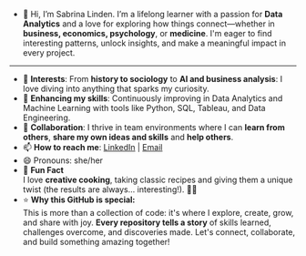 - 👋 Hi, I’m Sabrina Linden.
I’m a lifelong learner with a passion for **Data Analytics** and a love for exploring how things connect—whether in **business, economics, psychology**, or **medicine**.
I'm eager to find interesting patterns, unlock insights, and make a meaningful impact in every project.
---
- 👀 **Interests**: From **history to sociology** to **AI and business analysis**:  I love diving into anything that sparks my curiosity. 
- 🌱 **Enhancing my skills**: Continuously improving in Data Analytics and Machine Learning with tools like Python, SQL, Tableau, and Data Engineering.
- 💞️ **Collaboration**: I thrive in team environments where I can **learn from others**, **share my own ideas and skills** and **help others**.  
- 📫 **How to reach me**: [LinkedIn](https://www.linkedin.com/in/sabrinalinden/) | [Email](mailto:ms.sabrina.linden@gmail.com)
- 😄 Pronouns: she/her
- 🎯 **Fun Fact**  
I love **creative cooking**, taking classic recipes and giving them a unique twist (the results are always... interesting!). 🍲✨  
- ⭐ **Why this GitHub is special:**  
This is more than a collection of code: it's where I explore, create, grow, and share with joy.
**Every repository tells a story** of skills learned, challenges overcome, and discoveries made. Let's connect, collaborate, and build something amazing together!  

